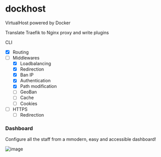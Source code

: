 # dockhost
VirtualHost powered by Docker

Translate Traefik to Nginx proxy and write plugins

CLI 

- [x] Routing 
- [ ] Middlewares
  - [x] Loadbalancing
  - [x] Redirection
  - [x] Ban IP
  - [x] Authentication
  - [x] Path modification
  - [ ] GeoBan
  - [ ] Cache
  - [ ] Cookies
- [ ] HTTPS
  - [ ] Redirection

### Dashboard

Configure all the staff from a mmodern, easy and accessible dashboard!

![image](https://user-images.githubusercontent.com/73474137/205767504-919d513a-bfc9-46f9-ae14-f273f8b19c37.png)
